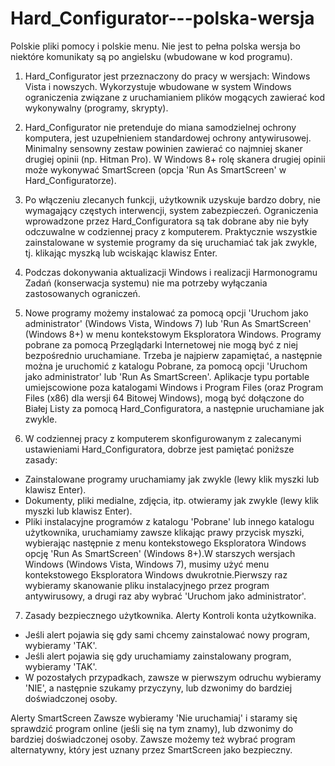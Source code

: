 # Hard_Configurator---polska-wersja
Polskie pliki pomocy i polskie menu. Nie jest to pełna polska wersja bo niektóre komunikaty są po angielsku (wbudowane w kod programu).

1. Hard_Configurator jest przeznaczony do pracy w wersjach: Windows Vista i nowszych. Wykorzystuje wbudowane w system Windows ograniczenia związane z uruchamianiem plików mogących zawierać kod wykonywalny (programy, skrypty).

2. Hard_Configurator nie pretenduje do miana samodzielnej ochrony komputera, jest uzupełnieniem standardowej ochrony antywirusowej. Minimalny sensowny zestaw powinien zawierać co najmniej skaner drugiej opinii (np. Hitman Pro).
W Windows 8+ rolę skanera drugiej opinii może wykonywać SmartScreen (opcja 'Run As SmartScreen' w Hard_Configuratorze).

3. Po włączeniu zlecanych funkcji, użytkownik uzyskuje bardzo dobry, nie wymagający częstych interwencji, system zabezpieczeń. Ograniczenia wprowadzone przez Hard_Configuratora są tak dobrane aby nie były odczuwalne w codziennej pracy z komputerem. Praktycznie wszystkie zainstalowane w systemie programy da się uruchamiać tak jak zwykle, tj. klikając myszką lub wciskając klawisz Enter. 

4. Podczas dokonywania aktualizacji Windows i realizacji Harmonogramu Zadań (konserwacja systemu) nie ma potrzeby wyłączania zastosowanych ograniczeń.

5. Nowe programy możemy instalować za pomocą opcji 'Uruchom jako administrator' (Windows Vista, Windows 7) lub 'Run As SmartScreen' (Windows 8+) w menu kontekstowym Eksploratora Windows. Programy pobrane za pomocą Przeglądarki Internetowej nie mogą być z niej bezpośrednio uruchamiane. Trzeba je najpierw zapamiętać, a następnie można je uruchomić z katalogu Pobrane, za pomocą opcji 'Uruchom jako administrator' lub 'Run As SmartScreen'. Aplikacje typu portable umiejscowione poza katalogami Windows i Program Files (oraz Program Files (x86) dla wersji 64 Bitowej Windows), mogą być dołączone do Białej Listy za pomocą Hard_Configuratora, a następnie uruchamiane jak zwykle. 

6. W codziennej pracy z komputerem skonfigurowanym z zalecanymi ustawieniami Hard_Configuratora, dobrze jest pamiętać poniższe zasady:
* Zainstalowane programy uruchamiamy jak zwykle (lewy klik myszki lub klawisz Enter).
* Dokumenty, pliki medialne, zdjęcia, itp. otwieramy jak zwykle (lewy klik myszki lub klawisz Enter).
* Pliki instalacyjne programów z katalogu 'Pobrane' lub innego katalogu użytkownika, uruchamiamy zawsze klikając prawy przycisk myszki, wybierając następnie z menu kontekstowego Eksploratora Windows opcję 'Run As SmartScreen' (Windows 8+).W starszych wersjach Windows (Windows Vista, Windows 7), musimy użyć menu kontekstowego Eksploratora Windows dwukrotnie.Pierwszy raz wybieramy skanowanie pliku instalacyjnego przez program antywirusowy, a drugi raz aby wybrać 'Uruchom jako administrator'.

7. Zasady bezpiecznego użytkownika. 
 Alerty Kontroli konta użytkownika.
* Jeśli alert pojawia się gdy sami chcemy zainstalować nowy program, wybieramy 'TAK'.
* Jeśli alert pojawia się gdy uruchamiamy zainstalowany program, wybieramy 'TAK'.
* W pozostałych przypadkach, zawsze w pierwszym odruchu wybieramy 'NIE', a następnie szukamy przyczyny, lub dzwonimy do bardziej doświadczonej osoby.

Alerty SmartScreen
Zawsze wybieramy 'Nie uruchamiaj' i staramy się sprawdzić program online (jeśli się na tym znamy), lub dzwonimy do bardziej doświadczonej osoby. Zawsze możemy też wybrać program alternatywny, który jest uznany przez SmartScreen jako bezpieczny.
 
